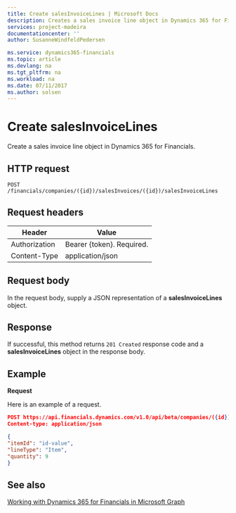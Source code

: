 ```yaml
---
title: Create salesInvoiceLines | Microsoft Docs
description: Creates a sales invoice line object in Dynamics 365 for Financials. 
services: project-madeira
documentationcenter: ''
author: SusanneWindfeldPedersen

ms.service: dynamics365-financials
ms.topic: article
ms.devlang: na
ms.tgt_pltfrm: na
ms.workload: na
ms.date: 07/11/2017
ms.author: solsen
---
```


# Create salesInvoiceLines
Create a sales invoice line object in Dynamics 365 for Financials.

## HTTP request

```
POST /financials/companies/({id})/salesInvoices/({id})/salesInvoiceLines
```

## Request headers

|Header        |Value                      |
|--------------|---------------------------|
|Authorization |Bearer {token}. Required.  |
|Content-Type  |application/json           |

## Request body
In the request body, supply a JSON representation of a **salesInvoiceLines** object.

## Response
If successful, this method returns ```201 Created``` response code and a **salesInvoiceLines** object in the response body.

## Example

**Request**

Here is an example of a request.

```json
POST https://api.financials.dynamics.com/v1.0/api/beta/companies/({id})/salesInvoices/({id})/salesInvoiceLines
Content-type: application/json

{
"itemId": "id-value",
"lineType": "Item",
"quantity": 9
}
```

## See also
[Working with Dynamics 365 for Financials in Microsoft Graph](../resources/dynamics_overview.md)
